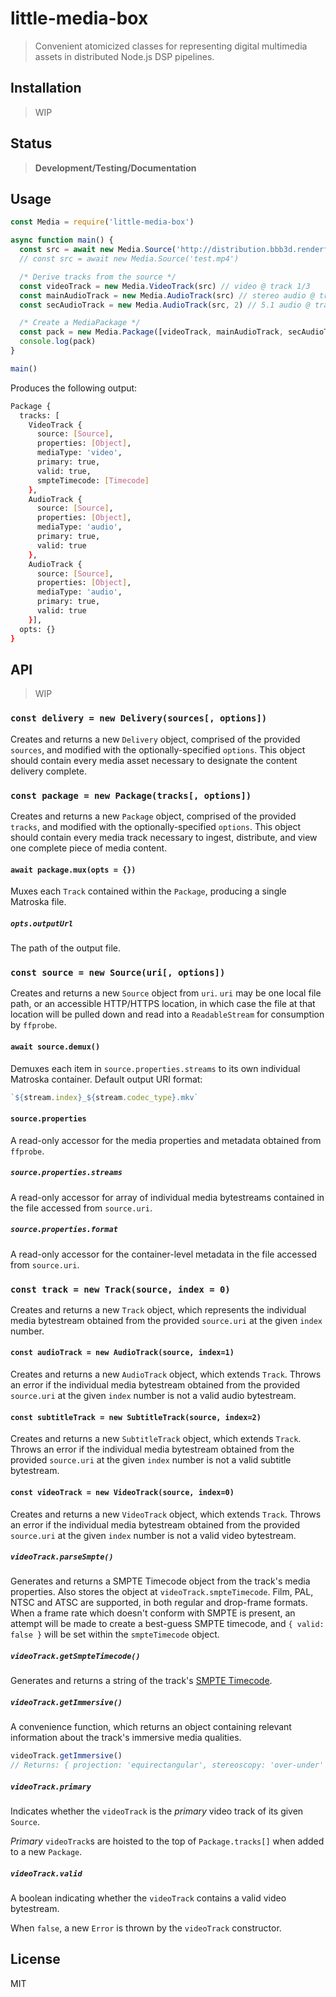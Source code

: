 little-media-box
==========

> Convenient atomicized classes for representing digital multimedia assets
> in distributed Node.js DSP pipelines.

## Installation

> WIP

## Status

> **Development/Testing/Documentation**

## Usage

```js
const Media = require('little-media-box')

async function main() {
  const src = await new Media.Source('http://distribution.bbb3d.renderfarming.net/video/mp4/bbb_sunflower_1080p_60fps_normal.mp4')
  // const src = await new Media.Source('test.mp4')

  /* Derive tracks from the source */
  const videoTrack = new Media.VideoTrack(src) // video @ track 1/3
  const mainAudioTrack = new Media.AudioTrack(src) // stereo audio @ track 2/3
  const secAudioTrack = new Media.AudioTrack(src, 2) // 5.1 audio @ track 3/3

  /* Create a MediaPackage */
  const pack = new Media.Package([videoTrack, mainAudioTrack, secAudioTrack])
  console.log(pack)
}

main()
```

Produces the following output:

```sh
Package {
  tracks: [
    VideoTrack {
      source: [Source],
      properties: [Object],
      mediaType: 'video',
      primary: true,
      valid: true,
      smpteTimecode: [Timecode]
    },
    AudioTrack {
      source: [Source],
      properties: [Object],
      mediaType: 'audio',
      primary: true,
      valid: true
    },
    AudioTrack {
      source: [Source],
      properties: [Object],
      mediaType: 'audio',
      primary: true,
      valid: true
    }],
  opts: {}
}
```

## API

> WIP

### `const delivery = new Delivery(sources[, options])`

Creates and returns a new `Delivery` object, comprised of the provided
`sources`, and modified with the optionally-specified `options`. This object
should contain every media asset necessary to designate the content delivery
complete.

### `const package = new Package(tracks[, options])`

Creates and returns a new `Package` object, comprised of the provided
`tracks`, and modified with the optionally-specified `options`. This object
should contain every media track necessary to ingest, distribute, and view
one complete piece of media content.

#### `await package.mux(opts = {})`

Muxes each `Track` contained within the `Package`, producing a single Matroska
file.

##### `opts.outputUrl`

The path of the output file.

### `const source = new Source(uri[, options])`

Creates and returns a new `Source` object from `uri`. `uri` may be one local
file path, or an accessible HTTP/HTTPS location, in which case the file at that
location will be pulled down and read into a `ReadableStream` for consumption
by `ffprobe`.

#### `await source.demux()`

Demuxes each item in `source.properties.streams` to its own individual Matroska
container. Default output URI format:

```js
`${stream.index}_${stream.codec_type}.mkv`
```

#### `source.properties`

A read-only accessor for the media properties and metadata obtained from
`ffprobe`.

##### `source.properties.streams`

A read-only accessor for array of individual media bytestreams contained in the
file accessed from `source.uri`.

##### `source.properties.format`

A read-only accessor for the container-level metadata in the file accessed from
`source.uri`.

### `const track = new Track(source, index = 0)`

Creates and returns a new `Track` object, which represents the individual media
bytestream obtained from the provided `source.uri` at the given `index` number.

#### `const audioTrack = new AudioTrack(source, index=1)`

Creates and returns a new `AudioTrack` object, which extends `Track`. Throws an
error if the individual media bytestream obtained from the provided `source.uri`
at the given `index` number is not a valid audio bytestream.

#### `const subtitleTrack = new SubtitleTrack(source, index=2)`

Creates and returns a new `SubtitleTrack` object, which extends `Track`. Throws an
error if the individual media bytestream obtained from the provided `source.uri`
at the given `index` number is not a valid subtitle bytestream.

#### `const videoTrack = new VideoTrack(source, index=0)`

Creates and returns a new `VideoTrack` object, which extends `Track`. Throws an
error if the individual media bytestream obtained from the provided `source.uri`
at the given `index` number is not a valid video bytestream.

##### `videoTrack.parseSmpte()`

Generates and returns a SMPTE Timecode object from the track's media properties.
Also stores the object at `videoTrack.smpteTimecode`. Film, PAL, NTSC and ATSC
are supported, in both regular and drop-frame formats. When a frame rate which
doesn't conform with SMPTE is present, an attempt will be made to create a 
best-guess SMPTE timecode, and `{ valid: false }` will be set within the
`smpteTimecode` object.

##### `videoTrack.getSmpteTimecode()`

Generates and returns a string of the track's
[SMPTE Timecode](https://en.wikipedia.org/wiki/SMPTE_timecode).

##### `videoTrack.getImmersive()`

A convenience function, which returns an object containing relevant information
about the track's immersive media qualities.

```js
videoTrack.getImmersive()
// Returns: { projection: 'equirectangular', stereoscopy: 'over-under' }
```

##### `videoTrack.primary`

Indicates whether the `videoTrack` is the *primary* video track of its given `Source`.

*Primary* `videoTrack`s are hoisted to the top of `Package.tracks[]` when added
to a new `Package`.

##### `videoTrack.valid`

A boolean indicating whether the `videoTrack` contains a valid video bytestream.

When `false`, a new `Error` is thrown by the `videoTrack` constructor.

## License

MIT

